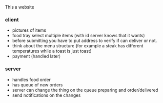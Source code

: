 This a website


### client
- pictures of items
- food tray select multiple items (with id server knows that it wants)
- before submitting you have to put address to verify if can deliver or not.
- think about the menu structure (for example a steak has different temperatures while a toast is just toast)
- payment (handled later)

### server
- handles food order
- has queue of new orders
- server can change the thing on the queue preparing and order/delivered
- send notifications on the changes
